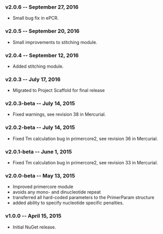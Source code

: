 ### v2.0.6 -- September 27, 2016
* Small bug fix in ePCR.

### v2.0.5 -- September 20, 2016
* Small improvements to stitching module.

### v2.0.4 -- September 12, 2016
* Added stitching module.

### v2.0.3 -- July 17, 2016
* Migrated to Project Scaffold for final release

### v2.0.3-beta -- July 14, 2015
* Fixed warnings, see revision 38 in Mercurial.

### v2.0.2-beta -- July 14, 2015
* Fixed Tm calculation bug in primercore2, see revision 36 in Mercurial.

### v2.0.1-beta -- June 1, 2015
* Fixed Tm calculation bug in primercore2, see revision 33 in Mercurial.

### v2.0.0-beta -- May 13, 2015
* Improved primercore module
* avoids any mono- and dinucleotide repeat
* transferred all hard-coded parameters to the PrimerParam structure
* added ability to specify nucleotide specific penalties.

### v1.0.0 -- April 15, 2015
* Initial NuGet release.
